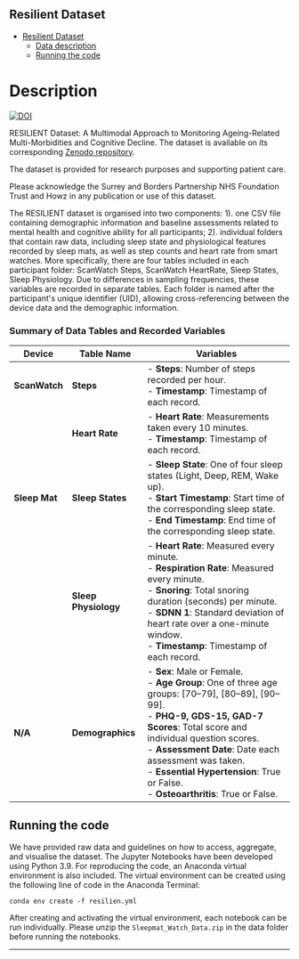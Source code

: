 ## Resilient Dataset

- [Resilient Dataset](#description)
  * [Data description](#description)
  * [Running the code](#running-the-code)
  
# Description
[![DOI](https://zenodo.org/badge/DOI/10.5281/zenodo.15045663.svg)]([https://doi.org/10.5281/zenodo.15045663]) 
<br/>

RESILIENT Dataset: A Multimodal Approach to Monitoring Ageing-Related Multi-Morbidities and Cognitive Decline.
The dataset is available on its corresponding [Zenodo repository](https://zenodo.org/record/15045663).
<!--The full description of this dataset is published in Nature Scientific Data: [paper](https://doi.org/10.1038/s41597-023-02519-y)-->

The dataset is provided for research purposes and supporting patient care. 

Please acknowledge the Surrey and Borders Partnership NHS Foundation Trust and Howz in any publication or use of this dataset. 

The RESILIENT dataset is organised into two components: 1). one CSV file containing demographic information and baseline assessments related to mental health and cognitive ability for all participants; 2). individual folders that contain raw data, including sleep state and physiological features recorded by sleep mats, as well as step counts and heart rate from smart watches. More specifically, there are four tables included in each participant folder: ScanWatch Steps, ScanWatch HeartRate, Sleep States, Sleep Physiology. Due to differences in sampling frequencies, these variables are recorded in separate tables. Each folder is named after the participant's unique identifier (UID), allowing cross-referencing between the device data and the demographic information. 
### Summary of Data Tables and Recorded Variables

| **Device**     | **Table Name**         | **Variables** |
|--------------|----------------------|------------------------------------------------------------------|
| **ScanWatch** | **Steps**            | - **Steps**: Number of steps recorded per hour. <br> - **Timestamp**: Timestamp of each record. |
|              | **Heart Rate**        | - **Heart Rate**: Measurements taken every 10 minutes. <br> - **Timestamp**: Timestamp of each record. |
| **Sleep Mat** | **Sleep States**      | - **Sleep State**: One of four sleep states (Light, Deep, REM, Wake up). <br> - **Start Timestamp**: Start time of the corresponding sleep state. <br> - **End Timestamp**: End time of the corresponding sleep state. |
|              | **Sleep Physiology**   | - **Heart Rate**: Measured every minute. <br> - **Respiration Rate**: Measured every minute. <br> - **Snoring**: Total snoring duration (seconds) per minute. <br> - **SDNN 1**: Standard deviation of heart rate over a one-minute window. <br> - **Timestamp**: Timestamp of each record. |
| **N/A**       | **Demographics**      | - **Sex**: Male or Female. <br> - **Age Group**: One of three age groups: [70–79], [80–89], [90–99]. <br> - **PHQ-9, GDS-15, GAD-7 Scores**: Total score and individual question scores. <br> - **Assessment Date**: Date each assessment was taken. <br> - **Essential Hypertension**: True or False. <br> - **Osteoarthritis**: True or False. |



## Running the code
We have provided raw data and guidelines on how to access, aggregate, and visualise the dataset. The Jupyter Notebooks have been developed using Python 3.9. 
For reproducing the code, an Anaconda virtual environment is also included. The virtual environment can be created using the following line of code in the Anaconda Terminal:
```
conda env create -f resilien.yml
```
After creating and activating the virtual environment, each notebook can be run individually. Please unzip the `Sleepmat_Watch_Data.zip` in the data folder before running the notebooks.

*  *  *  *  *


